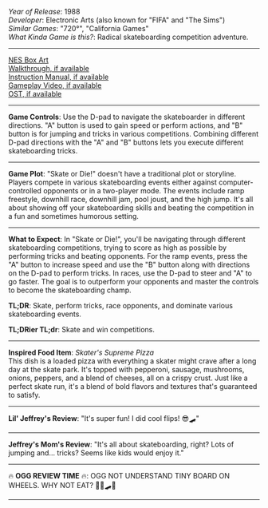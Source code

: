 *Year of Release*: 1988  
*Developer*: Electronic Arts (also known for "FIFA" and "The Sims")  
*Similar Games*: "720°", "California Games"  
*What Kinda Game is this?*: Radical skateboarding competition adventure.

---
[NES Box Art](https://www.google.com/search?tbm=isch&q=NES+Box+Art+Skate+or+Die!)  
[Walkthrough, if available](https://www.google.com/search?q=Walkthrough+NES+Skate+or+Die!)  
[Instruction Manual, if available](https://www.google.com/search?q=NES+Instruction+Manual+Skate+or+Die!)  
[Gameplay Video, if available](https://www.youtube.com/results?search_query=gameplay+NES+Skate+or+Die!)  
[OST, if available](https://www.youtube.com/results?search_query=gameplay+NES+Skate+or+Die!+OST)  

- - -
**Game Controls**:
Use the D-pad to navigate the skateboarder in different directions. "A" button is used to gain speed or perform actions, and "B" button is for jumping and tricks in various competitions. Combining different D-pad directions with the "A" and "B" buttons lets you execute different skateboarding tricks.

- - -
**Game Plot**: 
"Skate or Die!" doesn't have a traditional plot or storyline. Players compete in various skateboarding events either against computer-controlled opponents or in a two-player mode. The events include ramp freestyle, downhill race, downhill jam, pool joust, and the high jump. It's all about showing off your skateboarding skills and beating the competition in a fun and sometimes humorous setting.

- - -
**What to Expect**: 
In "Skate or Die!", you'll be navigating through different skateboarding competitions, trying to score as high as possible by performing tricks and beating opponents. For the ramp events, press the "A" button to increase speed and use the "B" button along with directions on the D-pad to perform tricks. In races, use the D-pad to steer and "A" to go faster. The goal is to outperform your opponents and master the controls to become the skateboarding champ.

**TL;DR**: Skate, perform tricks, race opponents, and dominate various skateboarding events.

**TL;DRier TL;dr**: Skate and win competitions.

---
**Inspired Food Item**: *Skater's Supreme Pizza*  
This dish is a loaded pizza with everything a skater might crave after a long day at the skate park. It's topped with pepperoni, sausage, mushrooms, onions, peppers, and a blend of cheeses, all on a crispy crust. Just like a perfect skate run, it's a blend of bold flavors and textures that's guaranteed to satisfy.

---
**Lil' Jeffrey's Review**: "It's super fun! I did cool flips! 😎🛹"

---
**Jeffrey's Mom's Review**: "It's all about skateboarding, right? Lots of jumping and... tricks? Seems like kids would enjoy it."

---
🔥 **OGG REVIEW TIME** 🔥: OGG NOT UNDERSTAND TINY BOARD ON WHEELS. WHY NOT EAT? 🤷‍♂️🛹🚫

---
